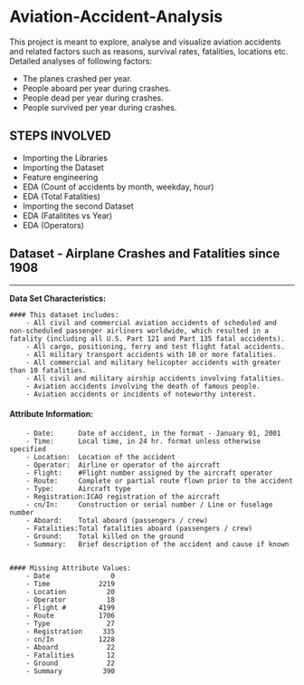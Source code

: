 # Aviation-Accident-Analysis

This project is meant to explore, analyse and visualize aviation accidents and related factors such as reasons, survival rates, fatalities, locations etc. Detailed analyses of following factors: 
- The planes crashed per year. 
- People aboard per year during crashes. 
- People dead per year during crashes. 
- People survived per year during crashes.

## STEPS INVOLVED
* Importing the Libraries
* Importing the Dataset
* Feature engineering
* EDA (Count of accidents by month, weekday, hour)
* EDA (Total Fatalities)
* Importing the second Dataset
* EDA (Fatalitites vs Year)
* EDA (Operators)

## Dataset - Airplane Crashes and Fatalities since 1908
----------------------------------------------------

**Data Set Characteristics:**

    #### This dataset includes:
        - All civil and commercial aviation accidents of scheduled and non-scheduled passenger airliners worldwide, which resulted in a fatality (including all U.S. Part 121 and Part 135 fatal accidents).
        - All cargo, positioning, ferry and test flight fatal accidents.
        - All military transport accidents with 10 or more fatalities.
        - All commercial and military helicopter accidents with greater than 10 fatalities.
        - All civil and military airship accidents involving fatalities.
        - Aviation accidents involving the death of famous people.
        - Aviation accidents or incidents of noteworthy interest.
        
   #### Attribute Information:
        - Date:      Date of accident, in the format - January 01, 2001
        - Time:      Local time, in 24 hr. format unless otherwise specified
        - Location:  Location of the accident
        - Operator:  Airline or operator of the aircraft
        - Flight:    #Flight number assigned by the aircraft operator
        - Route:     Complete or partial route flown prior to the accident
        - Type:      Aircraft type
        - Registration:ICAO registration of the aircraft
        - cn/In:     Construction or serial number / Line or fuselage number
        - Aboard:    Total aboard (passengers / crew)
        - Fatalities:Total fatalities aboard (passengers / crew)
        - Ground:    Total killed on the ground
        - Summary:   Brief description of the accident and cause if known


    #### Missing Attribute Values: 
        - Date               0
        - Time            2219
        - Location          20
        - Operator          18
        - Flight #        4199
        - Route           1706
        - Type              27
        - Registration     335
        - cn/In           1228
        - Aboard            22
        - Fatalities        12
        - Ground            22
        - Summary          390 
    
    
